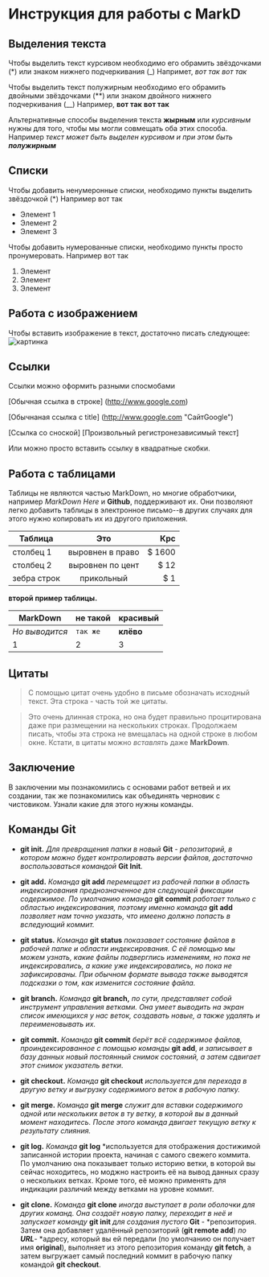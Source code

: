 # Инструкция для работы с MarkD

## Выделения текста

Чтобы выделить текст курсивом необходимо его обрамить звёздочками (*) или знаком нижнего подчеркивания (_) Напримет, *вот так* _вот так_ 

Чтобы выделить текст полужирным необходимо его обрамить двойными звёздочками (**) или знаком двойного нижнего подчеркивания (__) Например, **вот так** __вот так__

Альтернативные способы выделения текста __жырным__ или _курсивным_ нужны для того, чтобы мы могли совмещать оба этих способа. Например _текст может быть выделен курсивом и при этом быть **полужирным**_

## Списки

Чтобы добавить ненумеронные списки, необходимо пункты выделить звёздочкой (*) Например вот так 

* Элемент 1
* Элемент 2
* Элемент 3

Чтобы добавить нумерованные списки, необходимо пункты просто пронумеровать. Например вот так

1. Элемент
2. Элемент
3. Элемент


## Работа с изображением


Чтобы вставить изображение в текст, достаточно писать следующее: 
![картинка](ArcheAge_sample.jpg) 
## Ссылки

Ссылки можно оформить разными спосмобами

[Обычная ссылка в строке] (http://www.google.com)

[Обычнаная ссылка с title] (http://www.google.com "СайтGoogle")

[Ссылка со сноской] [Произвольный регистронезависимый текст] 

Или можно просто вставить ссылку в квадратные скобки.

## Работа с таблицами 

Таблицы не являются частью MarkDown, но многие обработчики, например *MarkDown Here* и **Github**, поддерживают их. Они позволяют легко добавить таблицы в электронное письмо--в других случаях для этого нужно копировать их из другого приложения. 

|Таблица      |   Это            | Крс     |
|-----------  |:--------------:  |------:  |
| столбец 1   |выровнен в право  |$ 1600   |  
| столбец 2   |выровнен по цент  |  $ 12   |
|зебра строк  |прикольный        |   $ 1   |


__второй пример таблицы.__


MarkDown  |  не такой  |  красивый  |
---  | --- | ---
*Но выводится*  |  `так же`  |  **клёво**
1 |   2   |    3    |


## Цитаты

> С помощью цитат очень удобно в письме обозначать исходный текст.
> Эта строка - часть той же цитаты.

> Это очень длинная строка, но она будет правильно процитирована даже при размещении на нескольких строках. Продолжаем писать, чтобы эта строка не вмещалась на одной строке в любом окне. Кстати, в цитаты можно *вставлять* даже **MarkDown**. 
## Заключение 

В заключении мы познакомились с основами работ ветвей и их создании, так же познакомились как объединять черновик с чистовиком. Узнали какие для этого нужны команды. 

## Команды  Git

* __git init.__ *Для превращения папки в новый* __Git__ - *репозиторий, в котором можно будет контролировать версии файлов, достаточно воспользоваться командой* __Git Init__.
* __git add.__  *Команда* **git add** *перемещает из рабочей папки в область индексирования преднозначенное для следующей фиксации содержимое.* *По умолчанию команда* __git commit__ *работает только с областью индексирования, поэтому именно команда* __git add__ *позволяет нам точно указать, что имеено должно попасть в вследующий коммит.*  
* __git status.__  *Команда* __git status__ *показавает состояние файлов в рабочей папке и области индексирования.* *С её помощью мы можем узнать, какие файлы подверглись изменениям, но пока не индексировались, а какие уже индексировались, но пока не зафиксированы.* *При обычном формате вывода также  выводятся подсказки о том, как изменится состояние файла.*


* __git branch.__  *Команда* __git branch,__ *по сути, представляет собой инструмент управления ветками. Она умеет выводить на экран список имеющихся у нас веток, создавать новые, а также удалять и переименовывать их.* 

* __git commit.__  *Команда* __git commit__ *берёт всё содержимое файлов, проиндексированное с помощью команды* __git add__, *и записывает в базу данных новый постоянный снимок состояний, а затем сдвигает этот снимок указатель ветки*.

* __git checkout.__  *Команда* __git checkout__ *используется для перехода в другую ветку и выгрузку содержимого веток в рабочую папку.* 

* __git merge.__ *Команда* __git merge__ *служит для вставки содержимого одной или нескольких веток в ту ветку, в которой вы в данный момент находитесь. После этого команда двигает текущую ветку к результату слияния.*

* __git log.__ *Команда* __git log__ *используется для отображения достижимой записанной истории проекта, начиная с самого свежего коммита. По умолчанию она показывает только историю ветки, в которой вы сейчас ноходитесь, но моджно настроить её на вывод данных сразу о нескольких ветках. Кроме того, её можно применять для индикации различий между ветками  на уровне коммит.

* __git clone.__  *Команда* __git clone__ *иногда выступает в роли оболочки для других команд. Она создаёт новую папку, переходит в неё и запускает команду* __git init__ *для создания пустого*  __Git__ - *репозитория. Затем она добавляет удалённый репозиторий (__git remote add__) *по* *__URL__*- *адресу, который вы ей передали (по умолчанию он получает имя __original__), выполняет из этого репозитория команду __git fetch__, а затем выгружает самый последний коммит в рабочую папку командой __git checkout__.